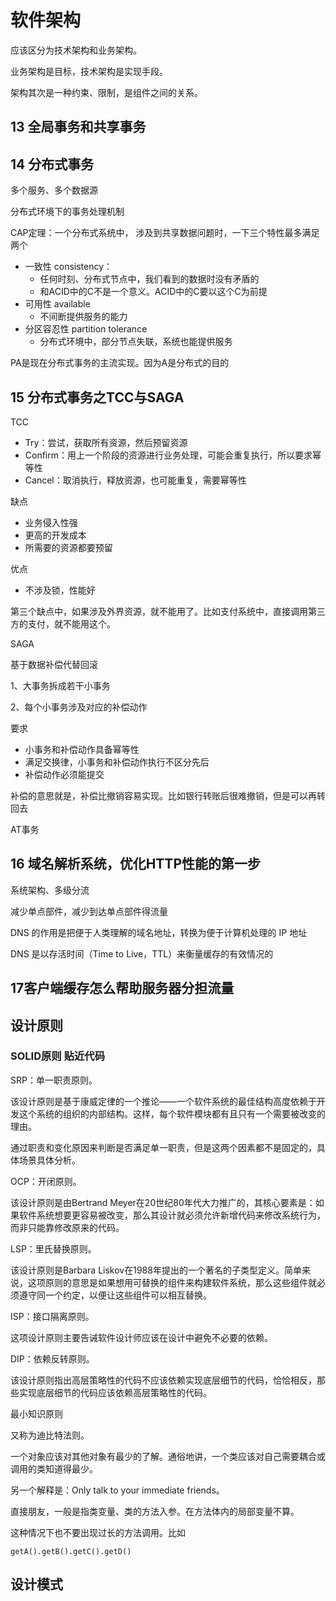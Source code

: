 # 软件架构

应该区分为技术架构和业务架构。

业务架构是目标，技术架构是实现手段。

架构其次是一种约束、限制，是组件之间的关系。



## 13 全局事务和共享事务

## 14 分布式事务

多个服务、多个数据源

分布式环境下的事务处理机制

CAP定理：一个分布式系统中， 涉及到共享数据问题时，一下三个特性最多满足两个

- 一致性 consistency：
  - 任何时刻、分布式节点中，我们看到的数据时没有矛盾的
  - 和ACID中的C不是一个意义。ACID中的C要以这个C为前提
- 可用性 available
  - 不间断提供服务的能力
- 分区容忍性 partition tolerance
  - 分布式环境中，部分节点失联，系统也能提供服务

PA是现在分布式事务的主流实现。因为A是分布式的目的



## 15 分布式事务之TCC与SAGA

TCC

- Try：尝试，获取所有资源，然后预留资源
- Confirm：用上一个阶段的资源进行业务处理，可能会重复执行，所以要求幂等性
- Cancel：取消执行，释放资源，也可能重复，需要幂等性



缺点

- 业务侵入性强
- 更高的开发成本
- 所需要的资源都要预留

优点

- 不涉及锁，性能好



第三个缺点中，如果涉及外界资源，就不能用了。比如支付系统中，直接调用第三方的支付，就不能用这个。

SAGA

基于数据补偿代替回滚

1、大事务拆成若干小事务

2、每个小事务涉及对应的补偿动作



要求

- 小事务和补偿动作具备幂等性
- 满足交换律，小事务和补偿动作执行不区分先后
- 补偿动作必须能提交



补偿的意思就是，补偿比撤销容易实现。比如银行转账后很难撤销，但是可以再转回去



AT事务





## 16 域名解析系统，优化HTTP性能的第一步

系统架构、多级分流

减少单点部件，减少到达单点部件得流量

DNS 的作用是把便于人类理解的域名地址，转换为便于计算机处理的 IP 地址

DNS 是以存活时间（Time to Live，TTL）来衡量缓存的有效情况的



## 17客户端缓存怎么帮助服务器分担流量





## 设计原则

### SOLID原则 贴近代码

SRP：单一职责原则。

该设计原则是基于康威定律的一个推论——一个软件系统的最佳结构高度依赖于开发这个系统的组织的内部结构。这样，每个软件模块都有且只有一个需要被改变的理由。



通过职责和变化原因来判断是否满足单一职责，但是这两个因素都不是固定的，具体场景具体分析。



OCP：开闭原则。

该设计原则是由Bertrand Meyer在20世纪80年代大力推广的，其核心要素是：如果软件系统想要更容易被改变，那么其设计就必须允许新增代码来修改系统行为，而非只能靠修改原来的代码。



LSP：里氏替换原则。

该设计原则是Barbara Liskov在1988年提出的一个著名的子类型定义。简单来说，这项原则的意思是如果想用可替换的组件来构建软件系统，那么这些组件就必须遵守同一个约定，以便让这些组件可以相互替换。



ISP：接口隔离原则。

这项设计原则主要告诫软件设计师应该在设计中避免不必要的依赖。



DIP：依赖反转原则。

该设计原则指出高层策略性的代码不应该依赖实现底层细节的代码，恰恰相反，那些实现底层细节的代码应该依赖高层策略性的代码。



最小知识原则 

又称为迪比特法则。

一个对象应该对其他对象有最少的了解。通俗地讲，一个类应该对自己需要耦合或调用的类知道得最少。

另一个解释是：Only talk to your immediate friends。

直接朋友，一般是指类变量、类的方法入参。在方法体内的局部变量不算。

这种情况下也不要出现过长的方法调用。比如

`getA().getB().getC().getD()`





## 设计模式





